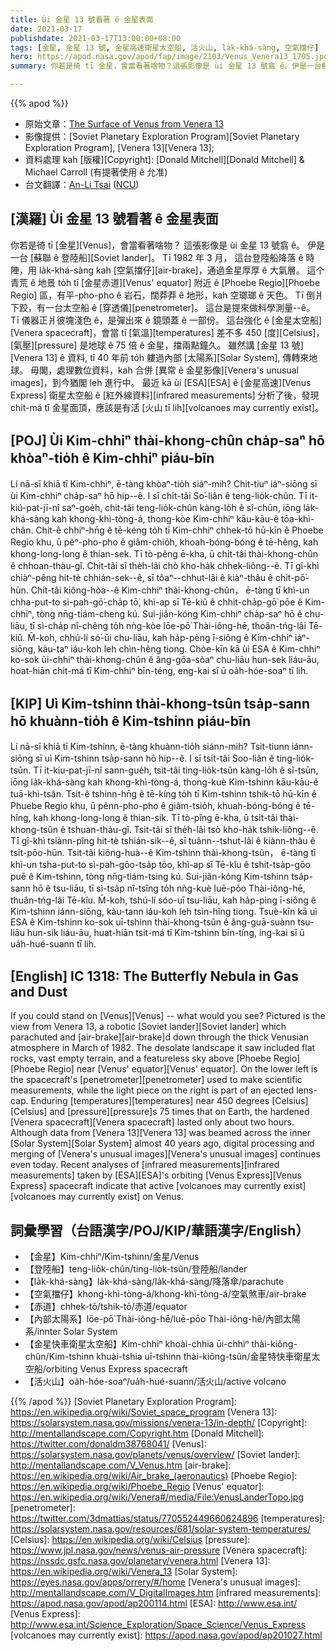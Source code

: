 ```yaml
---
title: Ùi 金星 13 號看著 ê 金星表面
date: 2021-03-17
publishdate: 2021-03-17T13:00:00+08:00
tags: [金星, 金星 13 號, 金星高速衛星太空船, 活火山, la̍k-khá-sàng, 空氣擋仔]
hero: https://apod.nasa.gov/apod/fap/image/2103/Venus_Venera13_1705.jpg
summary: 你若是徛 tī 金星，會當看著啥物？這張影像是 ùi 金星 13 號翕 ê。伊是一台蘇聯 ê 登陸船。Tī 1982 年 3 月，這台登陸船降落 ê 時陣，用 la̍k-khá-sàng kah 空氣擋仔，通過金星厚厚 ê 大氣層。

---
```


{{% apod %}}

- 原始文章：[The Surface of Venus from Venera 13](https://apod.nasa.gov/apod/ap210317.html)
- 影像提供：[Soviet Planetary Exploration Program][Soviet Planetary Exploration Program], [Venera 13][Venera 13];
- 資料處理 kah [版權][Copyright]: [Donald Mitchell][Donald Mitchell] & Michael Carroll (有提著使用 ê 允准)
- 台文翻譯：[An-Li Tsai](mailto:thianbu.taigi@gmail.com) ([NCU](https://www.astro.ncu.edu.tw))

## [漢羅] Ùi 金星 13 號看著 ê 金星表面
你若是徛 tī [金星][Venus]，會當看著啥物？
這張影像是 ùi 金星 13 號翕 ê。
伊是一台 [蘇聯 ê 登陸船][Soviet lander]。
Tī 1982 年 3 月， 這台登陸船降落 ê 時陣，用 la̍k-khá-sàng kah [空氣擋仔][air-brake]，通過金星厚厚 ê 大氣層。
這个青荒 ê 地景 to̍h tī [金星赤道][Venus' equator] 附近 ê [Phoebe Regio][Phoebe Regio] 區，有平-pho-pho ê 岩石，闊莽莽 ê 地形，kah 空瑯瑯 ê 天色。
Tī 倒爿下跤，有一台太空船 ê [穿透儀][penetrometer]。
這台是提來做科學測量--ê。
Tī 儀器正爿彼塊淺色 ê，是彈出來 ê 鏡頭蓋 ê 一部份。
這台強化 ê [金星太空船][Venera spacecraft]，會當 tī [氣溫][temperatures] 差不多 450 [度][Celsius]，[氣壓][pressure] 是地球 ê 75 倍 ê 金星，擋兩點鐘久。
雖然講 [金星 13 號][Venera 13] ê 資料, tī 40 年前 to̍h 軁過內部 [太陽系][Solar System], 傳轉來地球。
毋閣，處理數位資料，kah 合併 [異常 ê 金星影像][Venera's unusual images]，到今猶閣 leh 進行中。
最近 kā ùi [ESA][ESA] ê [金星高速][Venus Express] 衛星太空船 ê [紅外線資料][infrared measurements] 分析了後，發現 chit-má tī 金星面頂，應該是有活 [火山 tī lih][volcanoes may currently exist]。

## [POJ] Ùi Kim-chhiⁿ thài-khong-chûn cha̍p-saⁿ hō khòaⁿ-tio̍h ê Kim-chhiⁿ piáu-bīn

Lí nā-sī khiā tī Kim-chhiⁿ, ē-tàng khòaⁿ-tio̍h siáⁿ-mih?
Chit-tiuⁿ iáⁿ-siōng sī ùi Kim-chhiⁿ cha̍p-saⁿ hō hip--ê.
I sī chi̍t-tâi So͘-liân ê teng-lio̍k-chûn.
Tī it-kiú-pat-jī-nî saⁿ-goe̍h, chit-tâi teng-lio̍k-chûn kàng-lo̍h ê sî-chūn, iōng la̍k-khá-sàng kah khong-khì-tòng-á, thong-kòe Kim-chhiⁿ kāu-kāu-ê tōa-khì-chân.
Chit-ê chhiⁿ-hn̄g ê tē-kéng to̍h tī Kim-chhiⁿ chhek-tō hū-kīn ê Phoebe Regio khu, ū pêⁿ-pho-pho ê giâm-chio̍h, khoah-bóng-bóng ê tē-hêng, kah khong-long-long ê thian-sek.
Tī tò-pêng ē-kha, ū chi̍t-tâi thài-khong-chûn ê chhoan-thàu-gî.
Chit-tâi sī the̍h-lâi chò kho-ha̍k chhek-liông--ê.
Tī gî-khì chiàⁿ-pêng hit-tè chhián-sek--ê, sī tôaⁿ--chhut-lâi ê kiàⁿ-thâu ê chi̍t-pō͘-hūn.
Chit-tâi kiông-hòa--ê Kim-chhiⁿ thài-khong-chûn， ē-tàng tī khì-un chha-put-to sì-pah-gō͘-cha̍p tō͘, khì-ap sī Tē-kiû ê chhit-cha̍p-gō͘ pōe ê Kim-chhiⁿ, tòng nn̄g-tiám-cheng kú.
Sui-jiân-kóng Kim-chhiⁿ cha̍p-saⁿ hō ê chu-liāu, tī sì-cha̍p nî-chêng to̍h nǹg-kòe lōe-pō͘ Thài-iông-hē, thoân-tńg-lâi Tē-kiû.
M̄-koh, chhú-lí só͘-ūi chu-liāu, kah ha̍p-pèng ī-siông ê Kim-chhiⁿ iáⁿ-siōng, kàu-taⁿ iáu-koh leh chìn-hêng tiong.
Chòe-kīn kā ùi ESA ê Kim-chhiⁿ ko-sok ūi-chhiⁿ thài-khong-chûn ê âng-gōa-sòaⁿ chu-liāu hun-sek liáu-āu, hoat-hiān chit-má tī Kim-chhiⁿ bīn-téng, eng-kai sī ū oa̍h-hóe-soaⁿ tī lih.

## [KIP] Uì Kim-tshinn thài-khong-tsûn tsa̍p-sann hō khuànn-tio̍h ê Kim-tshinn piáu-bīn

Lí nā-sī khiā tī Kim-tshinn, ē-tàng khuànn-tio̍h siánn-mih?
Tsit-tiunn iánn-siōng sī uì Kim-tshinn tsa̍p-sann hō hip--ê.
I sī tsi̍t-tâi Soo-liân ê ting-lio̍k-tsûn.
Tī it-kíu-pat-jī-nî sann-gue̍h, tsit-tâi ting-lio̍k-tsûn kàng-lo̍h ê sî-tsūn, iōng la̍k-khá-sàng kah khong-khì-tòng-á, thong-kuè Kim-tshinn kāu-kāu-ê tuā-khì-tsân.
Tsit-ê tshinn-hn̄g ê tē-kíng to̍h tī Kim-tshinn tshik-tō hū-kīn ê Phuebe Regio khu, ū pênn-pho-pho ê giâm-tsio̍h, khuah-bóng-bóng ê tē-hîng, kah khong-long-long ê thian-sik.
Tī tò-pîng ē-kha, ū tsi̍t-tâi thài-khong-tsûn ê tshuan-thàu-gî.
Tsit-tâi sī the̍h-lâi tsò kho-ha̍k tshik-liông--ê.
Tī gî-khì tsiànn-pîng hit-tè tshián-sik--ê, sī tuânn--tshut-lâi ê kiànn-thâu ê tsi̍t-pōo-hūn.
Tsit-tâi kiông-huà--ê Kim-tshinn thài-khong-tsûn， ē-tàng tī khì-un tsha-put-to sì-pah-gōo-tsa̍p tōo, khì-ap sī Tē-kîu ê tshit-tsa̍p-gōo puē ê Kim-tshinn, tòng nn̄g-tiám-tsing kú.
Sui-jiân-kóng Kim-tshinn tsa̍p-sann hō ê tsu-liāu, tī sì-tsa̍p nî-tsîng to̍h nǹg-kuè luē-pōo Thài-iông-hē, thuân-tńg-lâi Tē-kîu.
M̄-koh, tshú-lí sóo-uī tsu-liāu, kah ha̍p-pìng ī-siông ê Kim-tshinn iánn-siōng, kàu-tann iáu-koh leh tsìn-hîng tiong.
Tsuè-kīn kā uì ESA ê Kim-tshinn ko-sok uī-tshinn thài-khong-tsûn ê âng-guā-suànn tsu-liāu hun-sik liáu-āu, huat-hiān tsit-má tī Kim-tshinn bīn-tíng, ing-kai sī ū ua̍h-hué-suann tī lih.

## [English] IC 1318: The Butterfly Nebula in Gas and Dust

If you could stand on [Venus][Venus] -- what would you see? Pictured is the view from Venera 13, a robotic [Soviet lander][Soviet lander] which parachuted and [air-brake][air-brake]d down through the thick Venusian atmosphere in March of 1982. The desolate landscape it saw included flat rocks, vast empty terrain, and a featureless sky above [Phoebe Regio][Phoebe Regio] near [Venus' equator][Venus' equator]. On the lower left is the spacecraft's [penetrometer][penetrometer] used to make scientific measurements, while the light piece on the right is part of an ejected lens-cap. Enduring [temperatures][temperatures] near 450 degrees [Celsius][Celsius] and [pressure][pressure]s 75 times that on Earth, the hardened [Venera spacecraft][Venera spacecraft] lasted only about two hours. Although data from [Venera 13][Venera 13] was beamed across the inner [Solar System][Solar System] almost 40 years ago, digital processing and merging of [Venera's unusual images][Venera's unusual images] continues even today. Recent analyses of [infrared measurements][infrared measurements] taken by [ESA][ESA]'s orbiting [Venus Express][Venus Express] spacecraft indicate that active [volcanoes may currently exist][volcanoes may currently exist] on Venus.

## 詞彙學習（台語漢字/POJ/KIP/華語漢字/English）

- 【金星】Kim-chhiⁿ/Kim-tshinn/金星/Venus
- 【登陸船】teng-lio̍k-chûn/ting-lio̍k-tsûn/登陸船/lander
- 【la̍k-khá-sàng】la̍k-khá-sàng/la̍k-khá-sàng/降落傘/parachute
- 【空氣擋仔】khong-khì-tòng-á/khong-khì-tòng-á/空氣煞車/air-brake
- 【赤道】chhek-tō/tshik-tō/赤道/equator
- 【內部太陽系】lōe-pō͘ Thài-iông-hē/luē-pōo Thài-iông-hē/內部太陽系/innter Solar System
- 【金星快車衛星太空船】Kim-chhiⁿ khoài-chhia ūi-chhiⁿ thài-kiông-chûn/Kim-tshinn khuài-tshia uī-tshinn thài-kiông-tsûn/金星特快車衛星太空船/orbiting Venus Express spacecraft
- 【活火山】oa̍h-hóe-soaⁿ/ua̍h-hué-suann/活火山/active volcano


{{% /apod %}}
[Soviet Planetary Exploration Program]: https://en.wikipedia.org/wiki/Soviet_space_program
[Venera 13]: https://solarsystem.nasa.gov/missions/venera-13/in-depth/
[Copyright]: http://mentallandscape.com/Copyright.htm
[Donald Mitchell]: https://twitter.com/donaldm38768041/
[Venus]: https://solarsystem.nasa.gov/planets/venus/overview/
[Soviet lander]: http://mentallandscape.com/V_Venus.htm
[air-brake]: https://en.wikipedia.org/wiki/Air_brake_(aeronautics)
[Phoebe Regio]: https://en.wikipedia.org/wiki/Phoebe_Regio
[Venus' equator]: https://en.wikipedia.org/wiki/Venera#/media/File:VenusLanderTopo.jpg
[penetrometer]: https://twitter.com/3dmattias/status/770552449660624896
[temperatures]: https://solarsystem.nasa.gov/resources/681/solar-system-temperatures/
[Celsius]: https://en.wikipedia.org/wiki/Celsius
[pressure]: https://www.jpl.nasa.gov/news/venus-air-pressure
[Venera spacecraft]: https://nssdc.gsfc.nasa.gov/planetary/venera.html
[Venera 13]: https://en.wikipedia.org/wiki/Venera_13
[Solar System]: https://eyes.nasa.gov/apps/orrery/#/home
[Venera's unusual images]: http://mentallandscape.com/V_DigitalImages.htm
[infrared measurements]: https://apod.nasa.gov/apod/ap200114.html
[ESA]: http://www.esa.int/
[Venus Express]: http://www.esa.int/Science_Exploration/Space_Science/Venus_Express
[volcanoes may currently exist]: https://apod.nasa.gov/apod/ap201027.html
